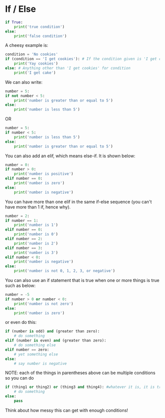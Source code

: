# If / Else
```python
if True:
    print('true condition')
else:
    print('false condition')
```
A cheesy example is:
```python
condition = 'No cookies'
if (condition == 'I get cookies'): # If the condition given is 'I get cookies'
    print('Yay cookies')
else: # Anything other than 'I get cookies' for condition
    print('I get cake')
```
We can also write:
```python
number = 5:
if not number < 5:
    print('number is greater than or equal to 5')
else:
    print('number is less than 5')
```
OR
```python
number = 5:
if number < 5:
    print('number is less than 5')
else:
    print('number is greater than or equal to 5')
```
You can also add an elif, which means else-if. It is shown below:
```python
number = 0:
if number > 0:
    print('number is positive')
elif number == 0:
    print('number is zero')
else:
    print('number is negative')
```
You can have more than one elif in the same if-else sequence (you can't have more than 1 if, hence why).
```python
number = 2:
if number == 1:
    print('number is 1')
elif number == 0:
    print('number is 0')
elif number == 2:
    print('number is 2')
elif number == 3:
    print('number is 3')
elif number < 0:
    print('number is negative')
else:
    print('number is not 0, 1, 2, 3, or negative')
```

You can also use an if statement that is true when one or more things is true such as below:
```python
number = -5
if number > 0 or number < 0:
    print('number is not zero')
else:
    print('number is zero')
```
or even do this:
```python
if (number is odd) and (greater than zero):
    # do something
elif (number is even) and (greater than zero):
    # do something else
elif number == zero:
    # yet something else  
else:
    # say number is negative

```
NOTE: each of the things in parentheses above can be multiple conditions so you can do 
```python
if (thing1 or thing2) or (thing3 and thing4): #whatever it is, it is true
    # do something
else:
    pass
```
Think about how messy this can get with enough conditions!
